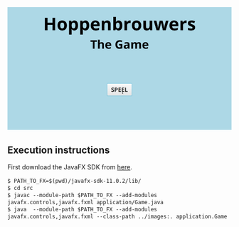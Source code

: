 ![](misc/showcase.gif)

## Execution instructions
First download the JavaFX SDK from [here](https://gluonhq.com/products/javafx/).
```
$ PATH_TO_FX=$(pwd)/javafx-sdk-11.0.2/lib/
$ cd src
$ javac --module-path $PATH_TO_FX --add-modules javafx.controls,javafx.fxml application/Game.java
$ java  --module-path $PATH_TO_FX --add-modules javafx.controls,javafx.fxml --class-path ../images:. application.Game
```